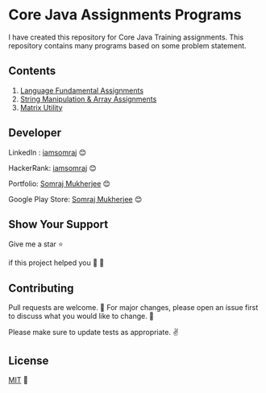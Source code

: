 # Core Java Assignments Programs

I have created this repository for Core Java Training assignments. This repository contains many programs based on some problem statement.

## Contents

1. [Language Fundamental Assignments](/src/com/psl/training/assignment/lfa)
2. [String Manipulation & Array Assignments](/src/com/psl/training/assignment/sma)
3. [Matrix Utility](/src/com/psl/training/assignment/sma/MatrixUtil.java)

## Developer

LinkedIn : [iamsomraj](https://www.linkedin.com/in/iamsomraj/) 😊

HackerRank: [iamsomraj](https://www.hackerrank.com/iamsomraj?hr_r=1) 😊

Portfolio: [Somraj Mukherjee](https://iamsomraj.github.io/) 😊

Google Play Store: [Somraj Mukherjee](https://play.google.com/store/apps/developer?id=Somraj+Mukherjee) 😊

## Show Your Support

Give me a star ⭐

if this project helped you 👦 👧

## Contributing

Pull requests are welcome. 🤝 For major changes, please open an issue first to discuss what you would like to change. 🙏

Please make sure to update tests as appropriate. ✌

## License

[MIT](https://choosealicense.com/licenses/mit/) 📰
